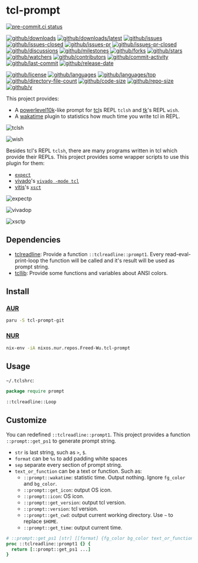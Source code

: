# tcl-prompt

[![pre-commit.ci status](https://results.pre-commit.ci/badge/github/Freed-Wu/tcl-prompt/main.svg)](https://results.pre-commit.ci/latest/github/Freed-Wu/tcl-prompt/main)

[![github/downloads](https://shields.io/github/downloads/Freed-Wu/tcl-prompt/total)](https://github.com/Freed-Wu/tcl-prompt/releases)
[![github/downloads/latest](https://shields.io/github/downloads/Freed-Wu/tcl-prompt/latest/total)](https://github.com/Freed-Wu/tcl-prompt/releases/latest)
[![github/issues](https://shields.io/github/issues/Freed-Wu/tcl-prompt)](https://github.com/Freed-Wu/tcl-prompt/issues)
[![github/issues-closed](https://shields.io/github/issues-closed/Freed-Wu/tcl-prompt)](https://github.com/Freed-Wu/tcl-prompt/issues?q=is%3Aissue+is%3Aclosed)
[![github/issues-pr](https://shields.io/github/issues-pr/Freed-Wu/tcl-prompt)](https://github.com/Freed-Wu/tcl-prompt/pulls)
[![github/issues-pr-closed](https://shields.io/github/issues-pr-closed/Freed-Wu/tcl-prompt)](https://github.com/Freed-Wu/tcl-prompt/pulls?q=is%3Apr+is%3Aclosed)
[![github/discussions](https://shields.io/github/discussions/Freed-Wu/tcl-prompt)](https://github.com/Freed-Wu/tcl-prompt/discussions)
[![github/milestones](https://shields.io/github/milestones/all/Freed-Wu/tcl-prompt)](https://github.com/Freed-Wu/tcl-prompt/milestones)
[![github/forks](https://shields.io/github/forks/Freed-Wu/tcl-prompt)](https://github.com/Freed-Wu/tcl-prompt/network/members)
[![github/stars](https://shields.io/github/stars/Freed-Wu/tcl-prompt)](https://github.com/Freed-Wu/tcl-prompt/stargazers)
[![github/watchers](https://shields.io/github/watchers/Freed-Wu/tcl-prompt)](https://github.com/Freed-Wu/tcl-prompt/watchers)
[![github/contributors](https://shields.io/github/contributors/Freed-Wu/tcl-prompt)](https://github.com/Freed-Wu/tcl-prompt/graphs/contributors)
[![github/commit-activity](https://shields.io/github/commit-activity/w/Freed-Wu/tcl-prompt)](https://github.com/Freed-Wu/tcl-prompt/graphs/commit-activity)
[![github/last-commit](https://shields.io/github/last-commit/Freed-Wu/tcl-prompt)](https://github.com/Freed-Wu/tcl-prompt/commits)
[![github/release-date](https://shields.io/github/release-date/Freed-Wu/tcl-prompt)](https://github.com/Freed-Wu/tcl-prompt/releases/latest)

[![github/license](https://shields.io/github/license/Freed-Wu/tcl-prompt)](https://github.com/Freed-Wu/tcl-prompt/blob/main/LICENSE)
[![github/languages](https://shields.io/github/languages/count/Freed-Wu/tcl-prompt)](https://github.com/Freed-Wu/tcl-prompt)
[![github/languages/top](https://shields.io/github/languages/top/Freed-Wu/tcl-prompt)](https://github.com/Freed-Wu/tcl-prompt)
[![github/directory-file-count](https://shields.io/github/directory-file-count/Freed-Wu/tcl-prompt)](https://github.com/Freed-Wu/tcl-prompt)
[![github/code-size](https://shields.io/github/languages/code-size/Freed-Wu/tcl-prompt)](https://github.com/Freed-Wu/tcl-prompt)
[![github/repo-size](https://shields.io/github/repo-size/Freed-Wu/tcl-prompt)](https://github.com/Freed-Wu/tcl-prompt)
[![github/v](https://shields.io/github/v/release/Freed-Wu/tcl-prompt)](https://github.com/Freed-Wu/tcl-prompt)

This project provides:

- A [powerlevel10k](https://github.com/romkatv/powerlevel10k)-like prompt for
  [tcl](https://www.tcl.tk)s REPL `tclsh` and [tk](https://www.tcl.tk/)'s REPL
  `wish`.
- A [wakatime](https://wakatime.com/) plugin to statistics how much time you
  write tcl in REPL.

![tclsh](https://github.com/Freed-Wu/Freed-Wu/assets/32936898/d410608b-6ddf-4c1b-a72e-9d6f6b1f48a4)

![wish](https://github.com/Freed-Wu/Freed-Wu/assets/32936898/a8a2304b-cc63-4597-befe-9e04fc453179)

Besides tcl's REPL `tclsh`, there are many programs written in tcl which
provide their REPLs. This project provides some wrapper scripts to use this
plugin for them:

- [`expect`](https://expect.sourceforge.net)
- [vivado](https://www.xilinx.com/products/design-tools/vivado.html)'s
  [`vivado -mode tcl`](https://docs.xilinx.com/r/en-US/ug835-vivado-tcl-commands)
- [vitis](https://www.xilinx.com/products/design-tools/vitis.html)'s
  [`xsct`](https://docs.xilinx.com/r/en-US/ug1400-vitis-embedded)

![expectp](https://github.com/Freed-Wu/tcl-prompt/assets/32936898/5ceddf38-6b59-45b1-8046-a64286f27189)

![vivadop](https://github.com/Freed-Wu/tcl-prompt/assets/32936898/de90a851-8d62-4e42-a4bd-e8ec402599eb)

![xsctp](https://github.com/Freed-Wu/tcl-prompt/assets/32936898/eed76559-7aee-4854-a94b-5dd9c3782d87)

## Dependencies

- [tclreadline](https://github.com/flightaware/tclreadline): Provide a function
  `::tclreadline::prompt1`. Every read-eval-print-loop the function will be
  called and it's result will be used as prompt string.
- [tcllib](https://core.tcl-lang.org/tcllib): Provide some functions and
  variables about ANSI colors.

## Install

### [AUR](https://aur.archlinux.org/packages/tcl-prompt)

```sh
paru -S tcl-prompt-git
```

### [NUR](https://nur.nix-community.org/repos/freed-wu)

```sh
nix-env -iA nixos.nur.repos.Freed-Wu.tcl-prompt
```

## Usage

`~/.tclshrc`:

```tcl
package require prompt

::tclreadline::Loop
```

## Customize

You can redefined `::tclreadline::prompt1`. This project provides a function
`::prompt::get_ps1` to generate prompt string.

- `str` is last string, such as `>`, `$`.
- `format` can be `%s` to add padding white spaces
- `sep` separate every section of prompt string.
- `text_or_function` can be a text or function. Such as:
  - `::prompt::wakatime`: statistic time. Output nothing. Ignore `fg_color` and
    `bg_color`.
  - `::prompt::get_icon`: output OS icon.
  - `::prompt::icon`: OS icon.
  - `::prompt::get_version`: output tcl version.
  - `::prompt::version`: tcl version.
  - `::prompt::get_cwd`: output current working directory. Use `~` to replace `$HOME`.
  - `::prompt::get_time`: output current time.

```tcl
# ::prompt::get_ps1 [str] [[format] {fg_color bg_color text_or_function} [sep]] ...
proc ::tclreadline::prompt1 {} {
  return [::prompt::get_ps1 ...]
}
```
